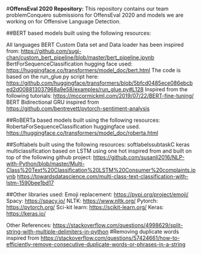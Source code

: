 #**OffensEval 2020 Repository:**
This repository contains our team problemConquero submissions for OffensEval 2020 and models we are working on for Offensive Language Detection.

##BERT based models built using the following resources:

All languages BERT Custom Data set and Data loader has been inspired from:
https://github.com/sugi-chan/custom_bert_pipeline/blob/master/bert_pipeline.ipynb 
BertForSequenceClassification hugging face used:
https://huggingface.co/transformers/model_doc/bert.html
The code is based on the run_glue.py script here:
https://github.com/huggingface/transformers/blob/5bfcd0485ece086ebcbed2d008813037968a9e58/examples/run_glue.py#L128
Inspired from the following tutorials:
https://mccormickml.com/2019/07/22/BERT-fine-tuning/
BERT Bidirectional GRU inspired from
https://github.com/bentrevett/pytorch-sentiment-analysis

##RoBERTa based models built using the following resources:
RobertaForSequenceClassification huggingface used. 
https://huggingface.co/transformers/model_doc/roberta.html

##Softlabels built using the following resources:
softlabelssubtaskC keras multiclassification based on LSTM  using one hot  inspired from and built on top of the following github project:
https://github.com/susanli2016/NLP-with-Python/blob/master/Multi-Class%20Text%20Classification%20LSTM%20Consumer%20complaints.ipynb
https://towardsdatascience.com/multi-class-text-classification-with-lstm-1590bee1bd17

##Other libraries used:
Emoji replacement:
https://pypi.org/project/emoji/
Spacy:
https://spacy.io/
NLTK:
https://www.nltk.org/
Pytorch:
https://pytorch.org/
Sci-kit learn:
https://scikit-learn.org/
Keras:
https://keras.io/

Other References:
https://stackoverflow.com/questions/4998629/split-string-with-multiple-delimiters-in-python
#Removing duplicate words inspired from https://stackoverflow.com/questions/57424661/how-to-efficiently-remove-consecutive-duplicate-words-or-phrases-in-a-string

